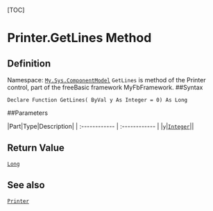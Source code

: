 [TOC]
# Printer.GetLines Method

## Definition
Namespace: [`My.Sys.ComponentModel`](My.Sys.ComponentModel.md)
`GetLines` is method of the Printer control, part of the freeBasic framework MyFbFramework.
##Syntax
```freeBasic
Declare Function GetLines( ByVal y As Integer = 0) As Long
```

##Parameters

|Part|Type|Description|
| :------------ | :------------ |
|`y`|[`Integer`]("https://www.freebasic.net/wiki/KeyPgInteger")||

## Return Value
[`Long`]("https://www.freebasic.net/wiki/KeyPgLong")
## See also
[`Printer`](Printer.md)
